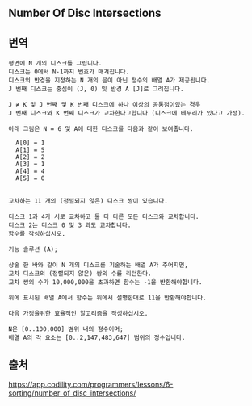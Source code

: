 ## Number Of Disc Intersections

## 번역

```
평면에 N 개의 디스크를 그립니다.
디스크는 0에서 N-1까지 번호가 매겨집니다.
디스크의 반경을 지정하는 N 개의 음이 아닌 정수의 배열 A가 제공됩니다.
J 번째 디스크는 중심이 (J, 0) 및 반경 A [J]로 그려집니다.

J ≠ K 및 J 번째 및 K 번째 디스크에 하나 이상의 공통점이있는 경우
J 번째 디스크와 K 번째 디스크가 교차한다고합니다 (디스크에 테두리가 있다고 가정).

아래 그림은 N = 6 및 A에 대한 디스크를 다음과 같이 보여줍니다.

  A[0] = 1
  A[1] = 5
  A[2] = 2
  A[3] = 1
  A[4] = 4
  A[5] = 0


교차하는 11 개의 (정렬되지 않은) 디스크 쌍이 있습니다.

디스크 1과 4가 서로 교차하고 둘 다 다른 모든 디스크와 교차합니다.
디스크 2는 디스크 0 및 3 과도 교차합니다.
함수를 작성하십시오.

기능 솔루션 (A);

상술 한 바와 같이 N 개의 디스크를 기술하는 배열 A가 주어지면,
교차 디스크의 (정렬되지 않은) 쌍의 수를 리턴한다.
교차 쌍의 수가 10,000,000을 초과하면 함수는 -1을 반환해야합니다.

위에 표시된 배열 A에서 함수는 위에서 설명한대로 11을 반환해야합니다.

다음 가정을위한 효율적인 알고리즘을 작성하십시오.

N은 [0..100,000] 범위 내의 정수이며;
배열 A의 각 요소는 [0..2,147,483,647] 범위의 정수입니다.
```

## 출처

https://app.codility.com/programmers/lessons/6-sorting/number_of_disc_intersections/